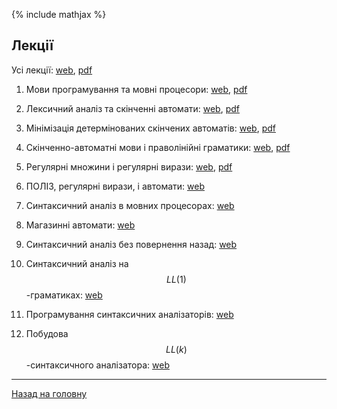 <!--RELEASE-->

{% include mathjax %}

## Лекції

Усі лекції: [web](md/00.md), [pdf](tex/00.pdf)

1. Мови програмування та мовні процесори: [web](md/01.md), [pdf](tex/01.pdf)

2. Лексичний аналіз та скінченні автомати: [web](md/02.md), [pdf](tex/02.pdf)

3. Мінімізація детермінованих скінчених автоматів: [web](md/03.md), [pdf](tex/03.pdf)

4. Скінченно-автоматні мови і праволінійні граматики: [web](md/04.md), [pdf](tex/04.pdf)

5. Регулярні множини і регулярні вирази: [web](md/05.md), [pdf](tex/05.pdf)

6. ПОЛІЗ, регулярні вирази, і автомати: [web](md/06.md)<!--, [pdf](tex/06.pdf)-->

7. Синтаксичний аналіз в мовних процесорах: [web](md/07.md)<!--, [pdf](tex/07.pdf)-->

8. Магазинні автомати: [web](md/08.md)<!--, [pdf](tex/08.pdf)-->

9. Синтаксичний аналіз без повернення назад: [web](md/09.md)<!--, [pdf](tex/09.pdf)-->

10. Синтаксичний аналіз на $$LL(1)$$-граматиках: [web](md/10.md)<!--, [pdf](tex/10.pdf)-->

11. Програмування синтаксичних аналізаторів: [web](md/11.md)<!--, [pdf](tex/11.pdf)-->

12. Побудова $$LL(k)$$-синтаксичного аналізатора: [web](md/12.md)<!--, [pdf](tex/12.pdf)-->

---

[Назад на головну](../README.md)